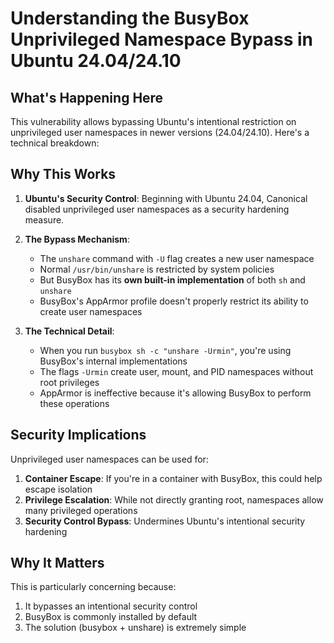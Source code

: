 # Understanding the BusyBox Unprivileged Namespace Bypass in Ubuntu 24.04/24.10

## What's Happening Here

This vulnerability allows bypassing Ubuntu's intentional restriction on unprivileged user namespaces in newer versions (24.04/24.10). Here's a technical breakdown:

## Why This Works

1. **Ubuntu's Security Control**: Beginning with Ubuntu 24.04, Canonical disabled unprivileged user namespaces as a security hardening measure.

2. **The Bypass Mechanism**:
   - The `unshare` command with `-U` flag creates a new user namespace
   - Normal `/usr/bin/unshare` is restricted by system policies
   - But BusyBox has its **own built-in implementation** of both `sh` and `unshare`
   - BusyBox's AppArmor profile doesn't properly restrict its ability to create user namespaces

3. **The Technical Detail**: 
   - When you run `busybox sh -c "unshare -Urmin"`, you're using BusyBox's internal implementations
   - The flags `-Urmin` create user, mount, and PID namespaces without root privileges
   - AppArmor is ineffective because it's allowing BusyBox to perform these operations

## Security Implications

Unprivileged user namespaces can be used for:

1. **Container Escape**: If you're in a container with BusyBox, this could help escape isolation
2. **Privilege Escalation**: While not directly granting root, namespaces allow many privileged operations
3. **Security Control Bypass**: Undermines Ubuntu's intentional security hardening

## Why It Matters

This is particularly concerning because:
1. It bypasses an intentional security control
2. BusyBox is commonly installed by default
3. The solution (busybox + unshare) is extremely simple


